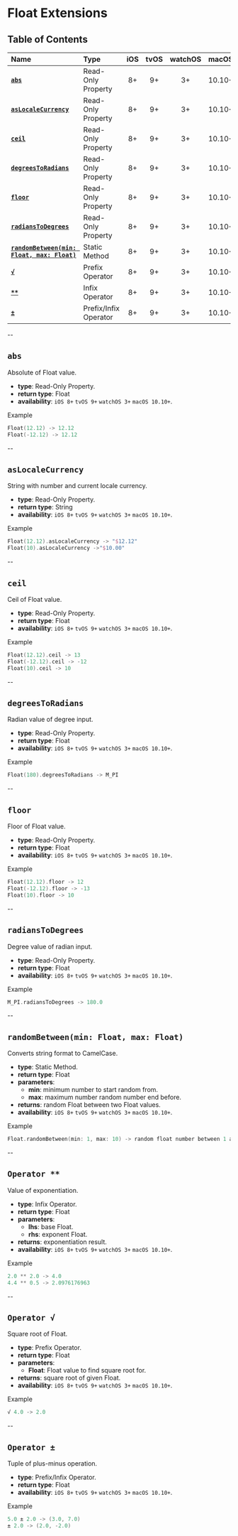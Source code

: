 # Float Extensions


## Table of Contents
| Name | Type | iOS | tvOS | watchOS | macOS |
|:--- | :--- | :---: | :---: | :---: | :---: |
| [**`abs`**](#abs) | Read-Only Property | 8+ | 9+ | 3+ | 10.10+ |
| [**`asLocaleCurrency`**](#aslocalecurrency) | Read-Only Property | 8+ | 9+ | 3+ | 10.10+ |
| [**`ceil`**](#ceil) | Read-Only Property | 8+ | 9+ | 3+ | 10.10+ |
| [**`degreesToRadians`**](#degreestoradians) | Read-Only Property | 8+ | 9+ | 3+ | 10.10+ |
| [**`floor`**](#floor) | Read-Only Property | 8+ | 9+ | 3+ | 10.10+ |
| [**`radiansToDegrees`**](#radianstodegrees) | Read-Only Property | 8+ | 9+ | 3+ | 10.10+ |
| [**`randomBetween(min: Float, max: Float)`**](#) | Static Method | 8+ | 9+ | 3+ | 10.10+ |
| [**`√`**](#) | Prefix Operator | 8+ | 9+ | 3+ | 10.10+ |
| [**`**`**](#) | Infix Operator | 8+ | 9+ | 3+ | 10.10+ |
| [**`±`**](#) | Prefix/Infix Operator | 8+ | 9+ | 3+ | 10.10+ |


--


## `abs`
Absolute of Float value.

 - **type**: Read-Only Property.
 - **return type**: Float
 - **availability**: `iOS 8+` `tvOS 9+` `watchOS 3+` `macOS 10.10+`.

Example

```swift
Float(12.12) -> 12.12
Float(-12.12) -> 12.12
```


--


## `asLocaleCurrency`
String with number and current locale currency.

 - **type**: Read-Only Property.
 - **return type**: String
 - **availability**: `iOS 8+` `tvOS 9+` `watchOS 3+` `macOS 10.10+`.

Example

```swift
Float(12.12).asLocaleCurrency -> "$12.12"
Float(10).asLocaleCurrency ->"$10.00"
```


--


## `ceil`
Ceil of Float value.

 - **type**: Read-Only Property.
 - **return type**: Float
 - **availability**: `iOS 8+` `tvOS 9+` `watchOS 3+` `macOS 10.10+`.

Example

```swift
Float(12.12).ceil -> 13
Float(-12.12).ceil -> -12
Float(10).ceil -> 10
```


--



## `degreesToRadians`
Radian value of degree input.

 - **type**: Read-Only Property.
 - **return type**: Float
 - **availability**: `iOS 8+` `tvOS 9+` `watchOS 3+` `macOS 10.10+`.

Example

```swift
Float(180).degreesToRadians -> M_PI
```


--


## `floor`
Floor of Float value.

 - **type**: Read-Only Property.
 - **return type**: Float
 - **availability**: `iOS 8+` `tvOS 9+` `watchOS 3+` `macOS 10.10+`.

Example

```swift
Float(12.12).floor -> 12
Float(-12.12).floor -> -13
Float(10).floor -> 10
```


--


## `radiansToDegrees`
Degree value of radian input.

 - **type**: Read-Only Property.
 - **return type**: Float
 - **availability**: `iOS 8+` `tvOS 9+` `watchOS 3+` `macOS 10.10+`.

Example

```swift
M_PI.radiansToDegrees -> 180.0
```


--


## `randomBetween(min: Float, max: Float)`
Converts string format to CamelCase.

 - **type**: Static Method.
 - **return type**: Float
 - **parameters**:
 	- **min**: minimum number to start random from.
 	- **max**: maximum number random number end before.
 - **returns**: random Float between two Float values. 
 - **availability**: `iOS 8+` `tvOS 9+` `watchOS 3+` `macOS 10.10+`.

Example

```swift
Float.randomBetween(min: 1, max: 10) -> random float number between 1 and 10

```


--


## `Operator **`
Value of exponentiation.

 - **type**: Infix Operator.
 - **return type**: Float
 - **parameters**:
 	- **lhs**: base Float.
 	- **rhs**: exponent Float.
 - **returns**: exponentiation result.
 - **availability**: `iOS 8+` `tvOS 9+` `watchOS 3+` `macOS 10.10+`.

Example

```swift
2.0 ** 2.0 -> 4.0
4.4 ** 0.5 -> 2.0976176963
```


--


## `Operator √`
Square root of Float.

 - **type**: Prefix Operator.
 - **return type**: Float
 - **parameters**:
 	- **Float**: Float value to find square root for.
 - **returns**: square root of given Float.
 - **availability**: `iOS 8+` `tvOS 9+` `watchOS 3+` `macOS 10.10+`.

Example

```swift
√ 4.0 -> 2.0
```


--


## `Operator ±`
Tuple of plus-minus operation.

 - **type**: Prefix/Infix Operator.
 - **return type**: Float
 - **availability**: `iOS 8+` `tvOS 9+` `watchOS 3+` `macOS 10.10+`.

Example

```swift
5.0 ± 2.0 -> (3.0, 7.0)
± 2.0 -> (2.0, -2.0)
```

